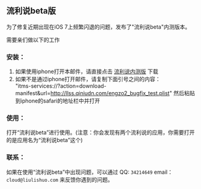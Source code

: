 <!-- ###[blog介绍(2013/10/02)](/about-me) -->

## 流利说beta版

为了修复近期出现在iOS 7上频繁闪退的问题，发布了"流利说beta"内测版本。

需要亲们做以下的工作

### 安装：
1. 如果使用iphone打开本邮件，请直接点击 [流利说内测版](itms-services://?action=download-manifest&url=http://llss.qiniudn.com/engzo2_bugfix_test.plist) 下载
2. 如果不是通过iphone打开邮件，请复制下面引号之间的内容：  
    "itms-services://?action=download-manifest&url=http://llss.qiniudn.com/engzo2_bugfix_test.plist"
    然后粘贴到iphone的safari的地址栏中并打开

### 使用：  
打开“流利说beta”进行使用。(注意：你会发现有两个流利说的应用，你需要打开的是应用名为“流利说beta”这个)

### 联系：
如果在使用“流利说beta”中出现问题，可以通过
QQ: `34214649`
email：`cloud@liulishuo.com`
来反馈你遇到的问题。
